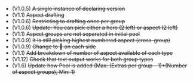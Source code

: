 - (V1.0.5) ~~A single instance of declaring version~~ 
- (V1.1) ~~Aspect drafting~~
- (V1.0.6) ~~Restricting to drafting once per group~~
- (V1.0.6) ~~Update: You can pick either a hero (2 left) or aspect (2 left)~~
- (V1.1) ~~Aspect groups are not separated in initial pool~~
- (V1.0.9) ~~It is still picking highest numbered aspect (cross-group)~~
- (V1.0.9) ~~Change to 🎯 on each side~~
- (V1.1) ~~Add breakdown of number of aspect available of each type~~
- (V1.12) ~~Check that text output works for both group types~~
- (V1.6) ~~Update how Pool is added (Max: (Extras per group - 1)*(Number of aspect groups), Min: 1)~~

